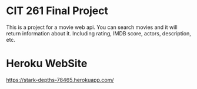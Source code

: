 # CIT 261 Final Project
This is a project for a movie web api. You can search movies and it will return information about it. Including rating, IMDB score, actors, description, etc.

# Heroku WebSite
https://stark-depths-78465.herokuapp.com/
